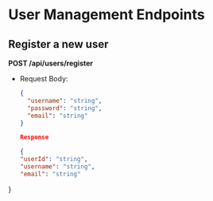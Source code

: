 # User Management Endpoints

## Register a new user
**POST /api/users/register**
- Request Body: 
  ```json
  {
    "username": "string",
    "password": "string",
    "email": "string"
  }

  Response

  {
  "userId": "string",
  "username": "string",
  "email": "string"
}
